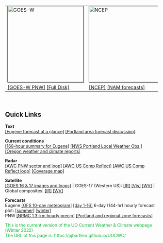 <table style="text-align: left; width: 100% height: 240px" border="0" cellpadding="0" cellspacing="0">
	<tbody>
		<tr>
			<td style="vertical-align: top; width: 31%;">
				<img src="https://cdn.star.nesdis.noaa.gov/GOES17/ABI/SECTOR/pnw/GEOCOLOR/thumbnail.jpg" 					alt="GOES-W" width="250" height="250" style="border:1px solid black"> <br>
			</td>
			<td style="vertical-align: top; width: 37%;">
				<img src="http://www.emc.ncep.noaa.gov/mmb/mmbpll/opsnam/nam.na.30000.png" alt="NCEP"
					width="300" height="250" style="border:1px solid black"> <br>
			</td>
			<td style="vertical-align: top; width: 33;">
				<img src="https://aviationweather.gov/data/obs/radar/rad_cref_lws.gif" alt="UO"
					width="260" height="250" style="border:1px solid black"> <br> 
			</td>
		</tr>
		<tr>
			<td style="vertical-align: top; width: 31%">
		        <a href="https://www.star.nesdis.noaa.gov/GOES/sector_band.php?sat=G17&sector=pnw&band=GEOCOLOR&length=12">[GOES-W PNW]</a>
				<a href="https://www.star.nesdis.noaa.gov/GOES/fulldisk_band.php?sat=G17&band=GEOCOLOR&length=12">[Full Disk]</a>
			</td>
			<td style="vertical-align: top; width: 37%;">
				<a href="https://www.emc.ncep.noaa.gov/mmb/mmbpll/opsnam/">[NCEP]</a> 
				<a href="short.html#NCEP">[NAM forecasts]</a>			</td>
			<td style="vertical-align: top; width: 33%;">
				<a href="https://aviationweather.gov/data/obs/radar/rad_cref_lws.gif">[AWC PNW radar]</a>
				<a href="https://aviationweather.gov/radar/plot?region=lws&type=cref&date=">[loop]</a>
			</td>
		</tr>
	</tbody>
	
</table>
<br>

## Quick Links ##
 
**Text**  
[[Eugene forecast at a glance]](https://forecast.weather.gov/MapClick.php?lon=-123.07004928588869&lat=44.03768897706345#.XKPy_C2ZPUI) 
[[Portland area forecast discussion]](https://forecast.weather.gov/product.php?site=NWS&issuedby=PQR&product=AFD&format=CI&version=1&glossary=0&highlight=off)

**Current conditions**  
[[168-hour summary for Eugene]](https://www.wrh.noaa.gov/mesowest/getobext.php?sid=KEUG&wfo=pqr&num=144)
[[NWS Portland Local Weather Obs.]](http://www.wrh.noaa.gov/pqr/observations.php)
[[Oregon weather and climate reports]](https://w2.weather.gov/climate/index.php?wfo=pqr)

**Radar**  
[[AWC PNW sector and loop]](https://aviationweather.gov/radar/plot?region=lws&type=cref&date=)
[[AWC US Comp Reflect]](https://aviationweather.gov/data/obs/radar/rad_cref_us.gif)
[[AWC US Comp Reflect loop]](https://aviationweather.gov/radar/plot?region=us&type=cref&date=)
[[Coverage map]](https://www.roc.noaa.gov/wsr88d/Images/USACoverageBoB10kFt.png)

**Satellite**  
[[GOES 16 & 17 images and loops]](https://www.star.nesdis.noaa.gov/GOES/index.php)
 | GOES-17 (Western US):  [[IR]](http://www.goes.noaa.gov/GSSLOOPS/wcir.html)
[[Vis]](http://www.goes.noaa.gov/GSSLOOPS/wcvs.html)
[[WV]](http://www.goes.noaa.gov/GSSLOOPS/wcwv.html)
 | Global composites:  [[IR]](https://www.ssec.wisc.edu/data/comp/latest_moll.gif)
[[WV]](https://www.ssec.wisc.edu/data/comp/wv/LATEST_WV.gif)

**Forecasts**  
Eugene
[[GFS 10-day meteogram]](http://wxmaps.org/pix/euggfs.png)
[[day 1-16]](html/eugwx/eug_cola_meteo_0-16.html)
6-day (144-hr) hourly forecast plot: 
[[summer]](html/eugwx/all3_eug_summer.html)
[[winter]](html/eugwx/all3_eug_winter.html)  
PNW 
[[NRMC 1.3-km hourly precip]](https://a.atmos.washington.edu/~ovens/wxloop.cgi?wrfd4_ti_pcp1+///1) 
[[Portland and regional zone forecasts]](https://www.wrh.noaa.gov/pqr/forecasts.php)

<p><span style="color: #15B93D;">This is the current version of the UO Current Weather & Climate webpage (Winter 2022)<br>The URL of this page is:  https://pjbartlein.github.io/UOCWC/</span></p>

